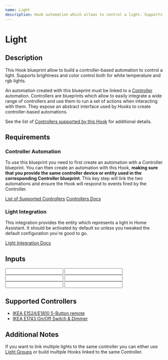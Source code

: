 ```yaml
---
name: Light
description: Hook automation which allows to control a light. Supports brightness and color control both for white temperature and rgb lights.
---
```


# Light

## Description

This Hook blueprint allow to build a controller-based automation to control a light. Supports brightness and color control both for white temperature and rgb lights.

An automation created with this blueprint must be linked to a [Controller](https://epmatt.github.io/awesome-ha-blueprints/blueprints/controllers) automation. Controllers are blueprints which allow to easily integrate a wide range of controllers and use them to run a set of actions when interacting with them. They expose an abstract interface used by Hooks to create controller-based automations.

See the list of [Controllers supported by this Hook](#supported-controllers) for additional details.

## Requirements

### Controller Automation

To use this blueprint you need to first create an automation with a Controller blueprint. You can then create an automation with this Hook, **making sure that you provide the same controller device or entity used in the corresponding Controller blueprint**. This key step will link the two automations and ensure the Hook will respond to events fired by the Controller.

[List of Supported Controllers](#supported-controllers)
[Controllers Docs](https://epmatt.github.io/awesome-ha-blueprints/blueprints/controllers)

### Light Integration

This integration provides the entity which represents a light in Home Assistant. It should be activated by default so unless you tweaked the default configuration you're good to go.

[Light Integration Docs](https://www.home-assistant.io/integrations/light/)

## Inputs

<Input
 name='Controller device'
 description='The controller device which will control the light. Choose a value only if the integration used to connect the controller to Home Assistant exposes it as a Device. This value should match the one specified in the corresponding Controller automation.'
 selector='device'
 />
<Input
 name='Controller entity'
 description='The controller entity which will control the light. Choose a value only if the integration used to connect the controller to Home Assistant exposes it as an Entity. This value should match the one specified in the corresponding Controller automation.'
 selector='entity'
 />
<Input
 name='Controller model'
 description='The model for the controller used in this automation. Choose a value from the list of supported controllers.'
 selector='select'
 required
 />
<Input
 name='Light'
 description='Light which will be controlled with this automation.'
 selector='entity'
 required
 />
<Input
 name='Light Color Mode'
 description='Specify how the controller will set the light color. Choose "Color Temperature" and "Hue - Saturation" depending on the features supported by your light. If you are not sure you can select "Auto"'
 selector='select'
 />
<Input
 name='Light Transition'
 description='Number that represents the time (in milliseconds) the light should take turn on or off, if the light supports it.'
 selector='number'
 />

## Supported Controllers
* [IKEA E1524/E1810 5-Button remote](https://epmatt.github.io/awesome-ha-blueprints/blueprints/controllers/ikea_e1524_e1810)
* [IKEA E1743 On/Off Switch & Dimmer](https://epmatt.github.io/awesome-ha-blueprints/blueprints/controllers/ikea_e1743)

## Additional Notes

If you want to link multiple lights to the same controller you can either use [Light Groups](https://www.home-assistant.io/integrations/light.group/) or build multiple Hooks linked to the same Controller.